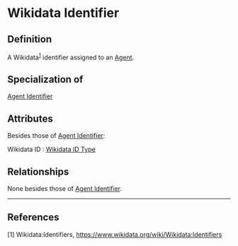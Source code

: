 # Wikidata Identifier

## Definition
A Wikidata<sup>[1](#fn1)</sup> identifier assigned to an [Agent](../entities/Agent.md).

## Specialization of
[Agent Identifier](../entities/Agent_Identifier.md)

## Attributes
Besides those of [Agent Identifier](../entities/Agent_Identifier.md):

Wikidata ID : [Wikidata ID Type](../datatypes/Wikidata_ID.md)

## Relationships
None besides those of [Agent Identifier](../entities/Agent_Identifier.md).

---
## References
<a name="fn1">\[1\]</a> Wikidata:Identifiers, https://www.wikidata.org/wiki/Wikidata:Identifiers 
